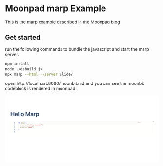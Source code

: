 # Moonpad marp Example

This is the marp example described in the Moonpad blog

## Get started

run the following commands to bundle the javascript and start the marp server.

```bash
npm install
node ./esbuild.js
npx marp --html --server slide/
```

open http://localhost:8080/moonbit.md and you can see the moonbit codeblock is rendered in moonpad.

![](./marp-moonpad.png)
